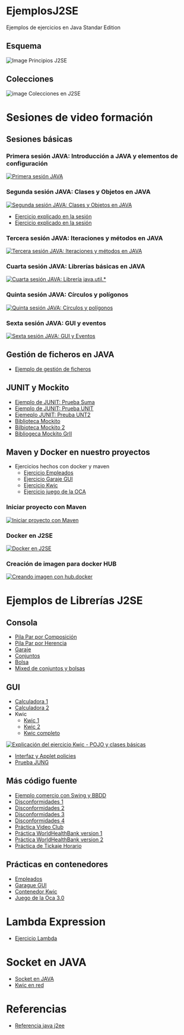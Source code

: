 # EjemplosJ2SE
Ejemplos de ejercicios en Java Standar Edition

## Esquema
![Image Principios J2SE](https://i.pinimg.com/originals/4c/02/09/4c0209e67b222509e094018cfdeca04e.jpg)

## Colecciones
![image Colecciones en J2SE](https://i.pinimg.com/originals/ca/ff/64/caff64b0af5ca89b0ee44b8976174b4b.jpg)

# Sesiones de video formación

## Sesiones básicas
### Primera sesión JAVA: Introducción a JAVA y elementos de configuración
[![Primera sesión JAVA](https://img.youtube.com/vi/xc2O2PPW7Fc/0.jpg)](https://youtu.be/xc2O2PPW7Fc "Primera Sesión JAVA")
### Segunda sesión JAVA: Clases y Objetos en JAVA
[![Segunda sesión JAVA: Clases y Objetos en JAVA](https://img.youtube.com/vi/UlGpy_uv2vA/0.jpg)](https://youtu.be/UlGpy_uv2vA "Segunda sesión JAVA")

* [Ejercicio explicado en la sesión](bea/PilaInterfazHerencia/)
* [Ejercicio explicado en la sesión](bea/PilaInterfazComposicion/)
### Tercera sesión JAVA: Iteraciones y métodos en JAVA
[![Tercera sesión JAVA: Iteraciones y métodos en JAVA](https://img.youtube.com/vi/INCgwmXUbAY/0.jpg)](https://youtu.be/INCgwmXUbAY "Tercera sesión JAVA")

### Cuarta sesión JAVA: Librerías básicas en JAVA
[![Cuarta sesión JAVA: Librería java.util.*](https://img.youtube.com/vi/kWu-xuQNLrE/0.jpg)](https://youtu.be/kWu-xuQNLrE "Cuarta sesión JAVA")

### Quinta sesión JAVA: Círculos y polígonos
[![Quinta sesión JAVA: Círculos y polígonos](https://img.youtube.com/vi/YAg5N-1KL-M/0.jpg)](https://youtu.be/YAg5N-1KL-M "Quinta sesión JAVA")

### Sexta sesión JAVA: GUI y eventos
[![Sexta sesión JAVA: GUI y Eventos](https://img.youtube.com/vi/nuQmnEfASx8/0.jpg)](https://youtu.be/nuQmnEfASx8 "Sexta sesión JAVA")

## Gestión de ficheros en JAVA
* [Ejemplo de gestión de ficheros](bea/EjemploIO/)

## JUNIT y Mockito
* [Ejemplo de JUNIT: Prueba Suma](bea/JUnit/PruebaSuma/)
* [Ejemplo de JUNIT: Prueba UNIT](bea/JUnit/PruebaUnit/)
* [Ejemeplo JUNIT: Preuba UNT2](bea/JUnit/PruebaUnit2/)
* [Biblioteca Mockito](bea/Mockito/BibliotecaMockito/)
* [Bilbioteca Mockito 2](bea/Mockito/BibliotecaMockito2/)
* [Bibliogeca Mockito GrII](bea/Mockito/BibliotecaMockitoGrII/)

## Maven y Docker en nuestro proyectos

* Ejercicios hechos con docker y maven
    * [Ejercicio Empleados](bea/MavenDocker/empleados/)
    * [Ejercicio Garaje GUI](bea/MavenDocker/garajeGUI/)
    * [Ejercicio Kwic](bea/MavenDocker/kwic/)
    * [Ejercicio juego de la OCA](bea/MavenDocker/Oca_v3/)

### Iniciar proyecto con Maven
[![Iniciar proyecto con Maven](https://img.youtube.com/vi/ixDpEA3a3Mc/0.jpg)](https://youtu.be/ixDpEA3a3Mc "Iniciando con Maven")

### Docker en J2SE
[![Docker en J2SE](https://img.youtube.com/vi/o0ZjWwKTCQU/0.jpg)](https://youtu.be/o0ZjWwKTCQU "Docker en J2SE")

### Creación de imagen para docker HUB
[![Creando imagen con hub.docker](https://img.youtube.com/vi/uTHX32d6Jdg/0.jpg)](https://youtu.be/uTHX32d6Jdg "Imagen en docker HUB")

# Ejemplos de Librerías J2SE

## Consola
* [Pila Par por Composición](bea/PilaInterfazComposicion/)
* [Pila Par por Herencia](bea/PilaInterfazHerencia/)
* [Garaje](bea/garaje/)
* [Conjuntos](bea/CONJUNTO/)
* [Bolsa](bea/Bolsa/)
* [Mixed de conjuntos y bolsas](bea/prPilaAlef/)

## GUI
* [Calculadora 1](bea/CalculadoraFlowLayout/)
* [Calculadora 2](bea/CalculadoraGridLayout/)
* Kwic
    * [Kwic 1](bea/kwic/kwic/)
    * [Kwic 2](bea/kwic/prKWIC/)
    * [Kwic completo](bea/Kwic/KwicCompeto/)

[![Explicación del ejercicio Kwic - POJO y clases básicas](https://img.youtube.com/vi/OKY45M3OGLY/0.jpg)](https://youtu.be/OKY45M3OGLY "Kwic POJO y clases básicas")
* [Interfaz y Applet policies](bea/kwic/Kwic%20ejemplo%20Interfaz/)
* [Prueba JUNG](bea/PruebaJUNG/)

## Más código fuente
* [Ejemplo comercio con Swing y BBDD](bea/comercio/)
* [Disconformidades 1](bea/Disconformidades/Disconformidades_j2se/)
* [Disconformidades 2](bea/Disconformidades/disconformidades_j2se2/)
* [Disconformidades 3](bea/Disconformidades/Disconformidades_grego/)
* [Disconformidades 4](bea/Disconformidades/Disconformidades_Maria/)
* [Práctica Video Club](bea/PracticaVideoClub/)
* [Práctica WorldHealthBank version 1](bea/WorldHealthBank/WorldHealthBank1/)
* [Práctica WorldHealthBank version 2](bea/WorldHealthBank/WorldHealthBank2/)
* [Práctica de Tickaje Horario](bea/prTikaje/)

## Prácticas en contenedores
* [Empleados](bea/MavenDocker/empleados/)
* [Garague GUI](bea/MavenDocker/garajeGUI/)
* [Contenedor Kwic](bea/MavenDocker/kwic/)
* [Juego de la Oca 3.0](bea/MavenDocker/Oca_v3/)

# Lambda Expression
* [Ejercicio Lambda](bea/MavenDocker/lambda-expression/)
# Socket en JAVA
* [Socket en JAVA](bea/PruebaSocket/)
* [Kwic en red](bea/Kwic/KwicNet/)
# Referencias
* [Referencia java j2ee](https://docs.oracle.com/javaee/7/tutorial/index.html)